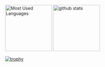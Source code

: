 <p align="left">
  <img
    alt="Most Used Languages"
    height="150px"
    src="https://github-readme-stats.vercel.app/api/top-langs/?username=5E4345E&layout=compact&count_private=true&show_icons=true"
  />
  <img
    alt="github stats"
    height="150px"
    src="https://github-readme-stats.vercel.app/api?username=5E4345E&count_private=true&show_icons=true&show_icons=true"
  />
</p>

[![trophy](https://github-profile-trophy.vercel.app/?username=5E4345E&row=1&column=8)](https://github.com/ryo-ma/github-profile-trophy)
